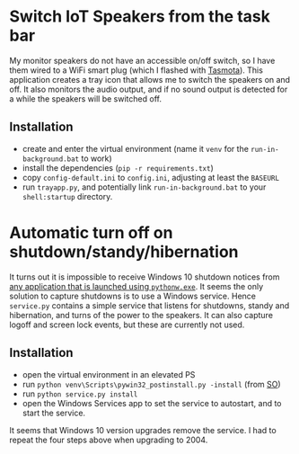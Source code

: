 # Switch IoT Speakers from the task bar

My monitor speakers do not have an accessible on/off switch, so I have them wired to a WiFi smart plug (which I flashed with [Tasmota](https://tasmota.github.io/docs/)). This application creates a tray icon that allows me to switch the speakers on and off. It also monitors the audio output, and if no sound output is detected for a while the speakers will be switched off. 

## Installation

 * create and enter the virtual environment (name it `venv` for the `run-in-background.bat` to work)
 * install the dependencies (`pip -r requirements.txt`)
 * copy `config-default.ini` to `config.ini`, adjusting at least the `BASEURL`
 * run `trayapp.py`, and potentially link `run-in-background.bat` to your `shell:startup` directory.

# Automatic turn off on shutdown/standy/hibernation

It turns out it is impossible to receive Windows 10 shutdown notices from [any application that is launched using `pythonw.exe`](https://stackoverflow.com/questions/64522390/). It seems the only solution to capture shutdowns is to use a Windows service. Hence `service.py`  contains a simple service that listens for shutdowns, standy and hibernation, and turns of the power to the speakers. It can also capture logoff and screen lock events, but these are currently not used.

## Installation

* open the virtual environment in an elevated PS
* run `python venv\Scripts\pywin32_postinstall.py -install` (from [SO](https://stackoverflow.com/questions/34696815/))
* run `python service.py install`
* open the Windows Services app to set the service to autostart, and to start the service.

It seems that Windows 10 version upgrades remove the service. I had to repeat the four steps above when upgrading to 2004.